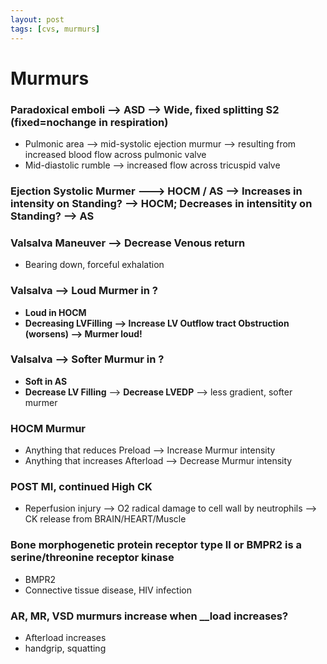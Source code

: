 ```yaml
---
layout: post
tags: [cvs, murmurs]
---
```



# Murmurs


### Paradoxical emboli --> ASD --> Wide, fixed splitting S2 (fixed=nochange in respiration)

- Pulmonic area --> mid-systolic ejection murmur --> resulting from increased blood flow across pulmonic valve
- Mid-diastolic rumble --> increased flow across tricuspid valve


### Ejection Systolic Murmer ---> HOCM / AS --> Increases in intensity on Standing? --> HOCM; Decreases in intensitity on Standing? --> AS 


### Valsalva Maneuver --> Decrease Venous return

- Bearing down, forceful exhalation

### Valsalva --> Loud Murmer in ?

- __Loud in HOCM__
- __Decreasing LVFilling --> Increase LV Outflow tract Obstruction (worsens) --> Murmer loud!__

### Valsalva --> Softer Murmur in ?

- __Soft in AS__ 
- __Decrease LV Filling__ --> __Decrease LVEDP__ --> less gradient, softer murmer

### HOCM Murmur

- Anything that reduces Preload --> Increase Murmur intensity
- Anything that increases Afterload --> Decrease Murmur intensity

### POST MI, continued High CK

- Reperfusion injury --> O2 radical damage to cell wall by neutrophils --> CK release from BRAIN/HEART/Muscle

### Bone morphogenetic protein receptor type II or BMPR2 is a serine/threonine receptor kinase

- BMPR2 
- Connective tissue disease, HIV infection

### AR, MR, VSD murmurs increase when __\_\_load increases__?

- Afterload increases
- handgrip, squatting


